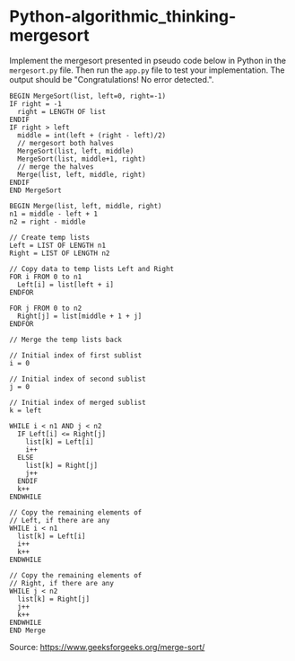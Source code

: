 # Python-algorithmic_thinking-mergesort

Implement the mergesort presented in pseudo code below in Python in the `mergesort.py` file. Then run the `app.py` file to test your implementation. The output should be "Congratulations! No error detected.".

```
BEGIN MergeSort(list, left=0, right=-1)
IF right = -1
  right = LENGTH OF list
ENDIF
IF right > left
  middle = int(left + (right - left)/2)
  // mergesort both halves
  MergeSort(list, left, middle)
  MergeSort(list, middle+1, right)
  // merge the halves
  Merge(list, left, middle, right)
ENDIF
END MergeSort

BEGIN Merge(list, left, middle, right)
n1 = middle - left + 1
n2 = right - middle

// Create temp lists
Left = LIST OF LENGTH n1
Right = LIST OF LENGTH n2

// Copy data to temp lists Left and Right
FOR i FROM 0 to n1
  Left[i] = list[left + i]
ENDFOR

FOR j FROM 0 to n2
  Right[j] = list[middle + 1 + j]
ENDFOR

// Merge the temp lists back

// Initial index of first sublist
i = 0

// Initial index of second sublist
j = 0

// Initial index of merged sublist
k = left

WHILE i < n1 AND j < n2
  IF Left[i] <= Right[j]
    list[k] = Left[i]
    i++
  ELSE
    list[k] = Right[j]
    j++
  ENDIF
  k++
ENDWHILE

// Copy the remaining elements of
// Left, if there are any
WHILE i < n1
  list[k] = Left[i]
  i++
  k++
ENDWHILE

// Copy the remaining elements of
// Right, if there are any
WHILE j < n2
  list[k] = Right[j]
  j++
  k++
ENDWHILE
END Merge
```
Source: https://www.geeksforgeeks.org/merge-sort/
